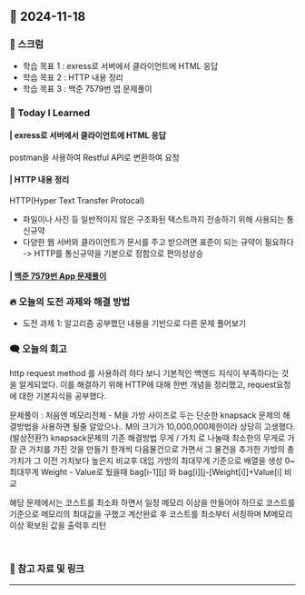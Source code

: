 ## 📆 2024-11-18

### 🔔 스크럼

- 학습 목표 1 : exress로 서버에서 클라이언트에 HTML 응답
- 학습 목표 2 : HTTP 내용 정리
- 학습 목표 3 : 백준 7579번 앱 문제풀이
  <br/>


### 🚀 Today I Learned

#### | exress로 서버에서 클라이언트에 HTML 응답

postman을 사용하여 Restful API로 변환하여 요청



#### | HTTP 내용 정리
HTTP(Hyper Text Transfer Protocal)
- 파일이나 사진 등 일반적이지 않은 구조화된 텍스트까지 전송하기 위해 사용되는 통신규약
- 다양한 웹 서버와 클라이언트가 문서를 주고 받으려면 표준이 되는 규약이 필요하다 -> HTTP를 통신규약을 기본으로 정함으로 편의성상승


#### | [백준 7579번 App 문제풀이](https://github.com/availrum/newb/blob/main/app.cpp)


### 🔥 오늘의 도전 과제와 해결 방법

- 도전 과제 1: 알고리즘 공부했던 내용을 기반으로 다른 문제 풀어보기
  <br/>


### 🗨️ 오늘의 회고

<!--
- 오늘의 학습 경험에 대한 자유로운 생각이나 느낀 점을 기록합니다.
- 성공적인 점, 개선해야 할 점, 새롭게 시도하고 싶은 방법 등을 포함할 수 있습니다.-->

http request method 를 사용하려 하다 보니 기본적인 백엔드 지식이 부족하다는 것을 알게되었다.
이를 해결하기 위해 HTTP에 대해 한번 개념을 정리했고, request요청에 대한 기본지식을 공부했다.

문제풀이 : 처음엔 메모리전체 - M을 가방 사이즈로 두는 단순한 knapsack 문제의 해결방법을 사용하면 될줄 알았으나..
M의 크기가 10,000,000제한이라 상당히 고생했다. (발상전환?)
knapsack문제의 기존 해결방법
무게 / 가치 로 나눌때 최소한의 무게로 가장 큰 가치를 가진 것을 만들기
한개씩 다음물건으로 가면서 그 물건을 추가한 가방의 총 가치가 그 이전 가치보다 높은지 비교후 대입
가방의 최대무게 기준으로 배열을 생성 0~최대무게
Weight - Value로 뒀을때 bag[i-1][j] 와 bag[i][j-[Weight[i]]+Value[i] 비교

해당 문제에서는 코스트를 최소화 하면서 일정 메모리 이상을 만들어야 하므로 코스트를 기준으로 메모리의 최대값을 구했고
계산완료 후 코스트를 최소부터 서칭하며 M메모리 이상 확보된 값을 출력후 리턴


  <br/>


### 📰 참고 자료 및 링크
---
